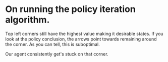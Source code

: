 # On running the policy iteration algorithm.

Top left corners still have the highest value making it desirable states. If you look at the policy conclusion, the arrows point towards remaining around the corner. As you can tell, this is suboptimal.

Our agent consistently get's stuck on that corner.